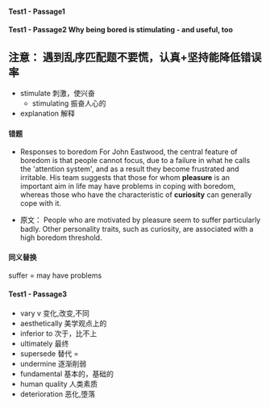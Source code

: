 #### Test1 - Passage1

#### Test1 - Passage2  Why being bored is stimulating - and useful, too
## 注意： 遇到乱序匹配题不要慌，认真+坚持能降低错误率
- stimulate   刺激，使兴奋
    - stimulating   振奋人心的
- explanation  解释
  
#### 错题
- Responses to boredom
For John Eastwood, the central feature of boredom is that people cannot focus, due to a failure in what he calls the 'attention system', and as a result they become frustrated and irritable. His team suggests that those for whom **pleasure** is an important aim in life may have problems in coping with boredom, whereas those who have the characteristic of **curiosity** can generally cope with it.

- 原文：
People who are motivated by pleasure seem to suffer particularly badly. Other personality traits, such as curiosity, are associated with a high boredom threshold. 

#### 同义替换
suffer = may have problems

#### Test1 - Passage3
- vary      v 变化,改变,不同
- aesthetically    美学观点上的
- inferior to     次于，比不上
- ultimately    最终
- supersede    替代  =  
- undermine    逐渐削弱
- fundamental    基本的，基础的
- human quality    人类素质
- deterioration    恶化,堕落
